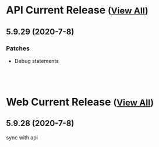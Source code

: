 
# API Current Release <small>([View All](/API.md))</small>
## 5.9.29 (2020-7-8)
### Patches 

- Debug statements

<br><br>
# Web Current Release <small>([View All](/Web.md))</small>
## 5.9.28 (2020-7-8)
sync with api

  